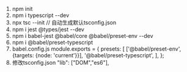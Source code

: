 1. npm init
2. npm i typescript --dev
3. npx tsc --init  // 自动生成默认tsconfig.json
4. npm i jest @types/jest --dev
5. npm i babel-jest @babel/core @babel/preset-env --dev
6. npm i @babel/preset-typescript
7. babel.config.js
  module.exports = {
    presets: [
      ['@babel/preset-env', {targets: {node: 'current'}}],
      '@babel/preset-typescript',
    ],
  };
8. 修改tsconfig.json "lib": ["DOM","es6"],